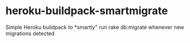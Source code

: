 heroku-buildpack-smartmigrate
=============================

Simple Heroku buildpack to *smartly" run rake db:migrate whenever new migrations detected
